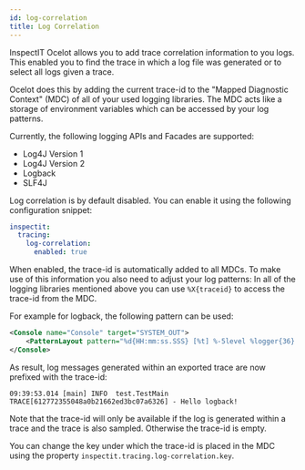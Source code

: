 ```yaml
---
id: log-correlation
title: Log Correlation
---
```


InspectIT Ocelot allows you to add trace correlation information to you logs.
This enabled you to find the trace in which a log file was generated or to select all logs given a trace.

Ocelot does this by adding the current trace-id to the "Mapped Diagnostic Context" (MDC) of all of your used logging libraries.
The MDC acts like a storage of environment variables which can be accessed by your log patterns.

Currently, the following logging APIs and Facades are supported:
* Log4J Version 1
* Log4J Version 2
* Logback
* SLF4J

Log correlation is by default disabled. You can enable it using the following configuration snippet:
```yaml
inspectit:
  tracing:
    log-correlation:
      enabled: true
```

When enabled, the trace-id is automatically added to all MDCs.
To make use of this information you also need to adjust your log patterns:
In all of the logging libraries mentioned above you can use `%X{traceid}` to access the trace-id from the MDC.

For example for logback, the following pattern can be used:
```xml
<Console name="Console" target="SYSTEM_OUT">
    <PatternLayout pattern="%d{HH:mm:ss.SSS} [%t] %-5level %logger{36} TRACE[%X{traceid}] - %msg%n"/>
</Console>
```

As result, log messages generated within an exported trace are now prefixed with the trace-id:

```
09:39:53.014 [main] INFO  test.TestMain TRACE[612772355048a0b21662ed3bc07a6326] - Hello logback!
```

Note that the trace-id will only be available if the log is generated within a trace and the trace is also sampled.
Otherwise the trace-id is empty.

You can change the key under which the trace-id is placed in the MDC using the property `inspectit.tracing.log-correlation.key`.